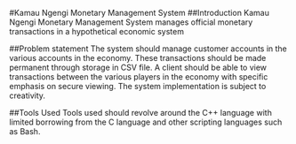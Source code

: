 #Kamau Ngengi Monetary Management System
##Introduction
Kamau Ngengi Monetary Management System manages official monetary transactions in a hypothetical economic system

##Problem statement
The system should manage customer accounts in the various accounts in the economy. These transactions should be made permanent through storage in CSV file. A client should be able to view transactions between the various players in the economy with specific emphasis on secure viewing. The system implementation is subject to creativity.

##Tools Used
Tools used should revolve around the C++ language with limited borrowing from the C language and other scripting languages such as Bash.

